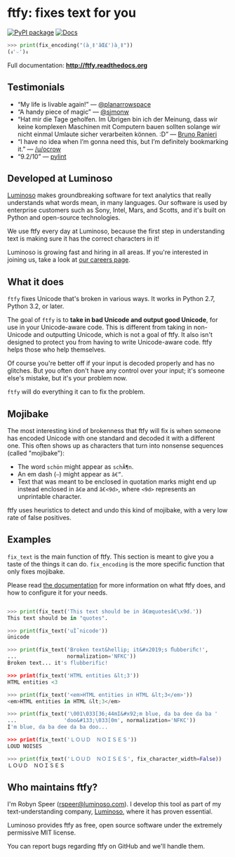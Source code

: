# ftfy: fixes text for you

[![PyPI package](https://badge.fury.io/py/ftfy.svg)](http://badge.fury.io/py/ftfy)
[![Docs](https://readthedocs.org/projects/ftfy/badge/?version=latest)](http://ftfy.readthedocs.org/en/latest/)

```python
>>> print(fix_encoding("(à¸‡'âŒ£')à¸‡"))
(ง'⌣')ง
```

Full documentation: **http://ftfy.readthedocs.org**

## Testimonials

- “My life is livable again!”
  — [@planarrowspace](http://twitter.com/planarrowspace)
- “A handy piece of magic”
  — [@simonw](http://twitter.com/simonw)
- “Hat mir die Tage geholfen. Im Übrigen bin ich der Meinung, dass wir keine komplexen Maschinen mit Computern bauen sollten solange wir nicht einmal Umlaute sicher verarbeiten können. :D”
  — [Bruno Ranieri](http://yrrsinn.de/2012/09/17/gelesen-kw37/)
- “I have no idea when I’m gonna need this, but I’m definitely bookmarking it.”
  — [/u/ocrow](http://reddit.com/u/ocrow)
- “9.2/10”
  — [pylint](https://bitbucket.org/logilab/pylint/)

## Developed at Luminoso

[Luminoso](http://www.luminoso.com) makes groundbreaking software for text
analytics that really understands what words mean, in many languages. Our
software is used by enterprise customers such as Sony, Intel, Mars, and Scotts,
and it's built on Python and open-source technologies.

We use ftfy every day at Luminoso, because the first step in understanding text
is making sure it has the correct characters in it!

Luminoso is growing fast and hiring in all areas. If you're interested in
joining us, take a look at [our careers
page](http://www.luminoso.com/career.html).

## What it does

`ftfy` fixes Unicode that's broken in various ways. It works in Python 2.7,
Python 3.2, or later.

The goal of `ftfy` is to **take in bad Unicode and output good Unicode**, for use
in your Unicode-aware code. This is different from taking in non-Unicode and
outputting Unicode, which is not a goal of ftfy. It also isn't designed to
protect you from having to write Unicode-aware code. ftfy helps those who help
themselves.

Of course you're better off if your input is decoded properly and has no
glitches. But you often don't have any control over your input; it's someone
else's mistake, but it's your problem now.

`ftfy` will do everything it can to fix the problem.

## Mojibake

The most interesting kind of brokenness that ftfy will fix is when someone has
encoded Unicode with one standard and decoded it with a different one.  This
often shows up as characters that turn into nonsense sequences (called
"mojibake"):

- The word ``schön`` might appear as ``schÃ¶n``.
- An em dash (``—``) might appear as ``â€”``.
- Text that was meant to be enclosed in quotation marks might end up
  instead enclosed in ``â€œ`` and ``â€<9d>``, where ``<9d>`` represents an
  unprintable character.

ftfy uses heuristics to detect and undo this kind of mojibake, with a very
low rate of false positives.

## Examples

`fix_text` is the main function of ftfy. This section is meant to give you a
taste of the things it can do. `fix_encoding` is the more specific function
that only fixes mojibake.

Please read [the documentation](http://ftfy.readthedocs.org) for more
information on what ftfy does, and how to configure it for your needs.


```python

>>> print(fix_text('This text should be in â€œquotesâ€\x9d.'))
This text should be in "quotes".

>>> print(fix_text('uÌˆnicode'))
ünicode

>>> print(fix_text('Broken text&hellip; it&#x2019;s ﬂubberiﬁc!',
...                normalization='NFKC'))
Broken text... it's flubberific!

>>> print(fix_text('HTML entities &lt;3'))
HTML entities <3

>>> print(fix_text('<em>HTML entities in HTML &lt;3</em>'))
<em>HTML entities in HTML &lt;3</em>

>>> print(fix_text('\001\033[36;44mI&#x92;m blue, da ba dee da ba '
...               'doo&#133;\033[0m', normalization='NFKC'))
I'm blue, da ba dee da ba doo...

>>> print(fix_text('ＬＯＵＤ　ＮＯＩＳＥＳ'))
LOUD NOISES

>>> print(fix_text('ＬＯＵＤ　ＮＯＩＳＥＳ', fix_character_width=False))
ＬＯＵＤ　ＮＯＩＳＥＳ
```


## Who maintains ftfy?

I'm Robyn Speer (rspeer@luminoso.com).  I develop this tool as part of my
text-understanding company, [Luminoso](http://luminoso.com), where it has
proven essential.

Luminoso provides ftfy as free, open source software under the extremely
permissive MIT license.

You can report bugs regarding ftfy on GitHub and we'll handle them.
